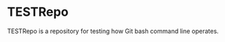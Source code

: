 TESTRepo
===================

TESTRepo is a repository for testing how Git bash command line operates.
